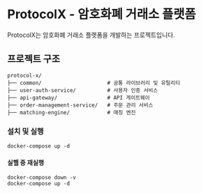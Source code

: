 # ProtocolX - 암호화폐 거래소 플랫폼

ProtocolX는 암호화폐 거래소 플랫폼을 개발하는 프로젝트입니다.

## 프로젝트 구조

```
protocol-x/
├── common/                     # 공통 라이브러리 및 유틸리티
├── user-auth-service/          # 사용자 인증 서비스
├── api-gateway/                # API 게이트웨이
├── order-management-service/   # 주문 관리 서비스
├── matching-engine/            # 매칭 엔진
```

### 설치 및 실행

```
docker-compose up -d
```

#### 실핼 중 재실행

```
docker-compose down -v
docker-compose up -d
```
